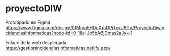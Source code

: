 # proyectoDIW

Prototipado en Figma
https://www.figma.com/design/0fMrxq5HDuXmOPiTxvU6Go/ProyectoDiwIncidenciasInformaticas?node-id=0-1&t=Jp5bA6jDmas2aJyk-1

Enlace de la web desplegada
https://gestionincidenciasinformaticas.netlify.app/
